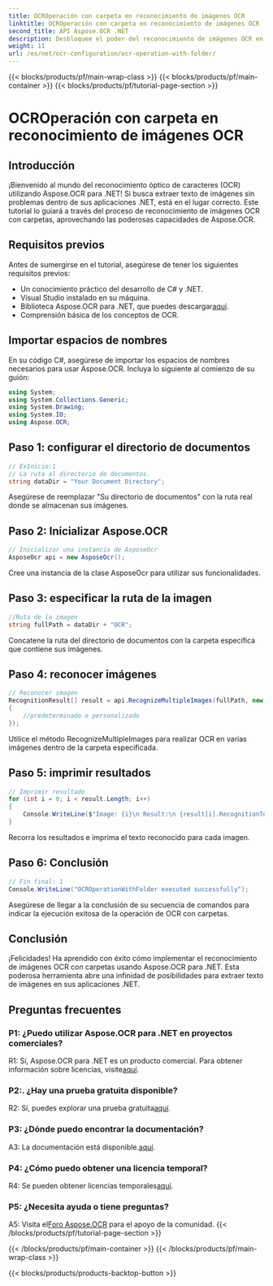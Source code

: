 ```yaml
---
title: OCROperación con carpeta en reconocimiento de imágenes OCR
linktitle: OCROperación con carpeta en reconocimiento de imágenes OCR
second_title: API Aspose.OCR .NET
description: Desbloquee el poder del reconocimiento de imágenes OCR en .NET con Aspose.OCR. Extraiga texto sin esfuerzo de las imágenes.
weight: 11
url: /es/net/ocr-configuration/ocr-operation-with-folder/
---
```


{{< blocks/products/pf/main-wrap-class >}}
{{< blocks/products/pf/main-container >}}
{{< blocks/products/pf/tutorial-page-section >}}

# OCROperación con carpeta en reconocimiento de imágenes OCR

## Introducción

¡Bienvenido al mundo del reconocimiento óptico de caracteres (OCR) utilizando Aspose.OCR para .NET! Si busca extraer texto de imágenes sin problemas dentro de sus aplicaciones .NET, está en el lugar correcto. Este tutorial lo guiará a través del proceso de reconocimiento de imágenes OCR con carpetas, aprovechando las poderosas capacidades de Aspose.OCR.

## Requisitos previos

Antes de sumergirse en el tutorial, asegúrese de tener los siguientes requisitos previos:

- Un conocimiento práctico del desarrollo de C# y .NET.
- Visual Studio instalado en su máquina.
-  Biblioteca Aspose.OCR para .NET, que puedes descargar[aquí](https://releases.aspose.com/ocr/net/).
- Comprensión básica de los conceptos de OCR.

## Importar espacios de nombres

En su código C#, asegúrese de importar los espacios de nombres necesarios para usar Aspose.OCR. Incluya lo siguiente al comienzo de su guión:

```csharp
using System;
using System.Collections.Generic;
using System.Drawing;
using System.IO;
using Aspose.OCR;
```

## Paso 1: configurar el directorio de documentos

```csharp
// ExInicio:1
// La ruta al directorio de documentos.
string dataDir = "Your Document Directory";
```

Asegúrese de reemplazar "Su directorio de documentos" con la ruta real donde se almacenan sus imágenes.

## Paso 2: Inicializar Aspose.OCR

```csharp
// Inicializar una instancia de AsposeOcr
AsposeOcr api = new AsposeOcr();
```

Cree una instancia de la clase AsposeOcr para utilizar sus funcionalidades.

## Paso 3: especificar la ruta de la imagen

```csharp
//Ruta de la imagen
string fullPath = dataDir + "OCR";
```

Concatene la ruta del directorio de documentos con la carpeta específica que contiene sus imágenes.

## Paso 4: reconocer imágenes

```csharp
// Reconocer imagen
RecognitionResult[] result = api.RecognizeMultipleImages(fullPath, new RecognitionSettings
{
    //predeterminado o personalizado
});
```

Utilice el método RecognizeMultipleImages para realizar OCR en varias imágenes dentro de la carpeta especificada.

## Paso 5: imprimir resultados

```csharp
// Imprimir resultado
for (int i = 0; i < result.Length; i++)
{
    Console.WriteLine($"Image: {i}\n Result:\n {result[i].RecognitionText}");
}
```

Recorra los resultados e imprima el texto reconocido para cada imagen.

## Paso 6: Conclusión

```csharp
// Fin final: 1
Console.WriteLine("OCROperationWithFolder executed successfully");
```

Asegúrese de llegar a la conclusión de su secuencia de comandos para indicar la ejecución exitosa de la operación de OCR con carpetas.

## Conclusión

¡Felicidades! Ha aprendido con éxito cómo implementar el reconocimiento de imágenes OCR con carpetas usando Aspose.OCR para .NET. Esta poderosa herramienta abre una infinidad de posibilidades para extraer texto de imágenes en sus aplicaciones .NET.

## Preguntas frecuentes

### P1: ¿Puedo utilizar Aspose.OCR para .NET en proyectos comerciales?

 R1: Sí, Aspose.OCR para .NET es un producto comercial. Para obtener información sobre licencias, visite[aquí](https://purchase.aspose.com/buy).

### P2:. ¿Hay una prueba gratuita disponible?

 R2: Sí, puedes explorar una prueba gratuita[aquí](https://releases.aspose.com/).

### P3: ¿Dónde puedo encontrar la documentación?

 A3: La documentación está disponible.[aquí](https://reference.aspose.com/ocr/net/).

### P4: ¿Cómo puedo obtener una licencia temporal?

 R4: Se pueden obtener licencias temporales[aquí](https://purchase.aspose.com/temporary-license/).

### P5: ¿Necesita ayuda o tiene preguntas?

 A5: Visita el[Foro Aspose.OCR](https://forum.aspose.com/c/ocr/16) para el apoyo de la comunidad.
{{< /blocks/products/pf/tutorial-page-section >}}

{{< /blocks/products/pf/main-container >}}
{{< /blocks/products/pf/main-wrap-class >}}

{{< blocks/products/products-backtop-button >}}
